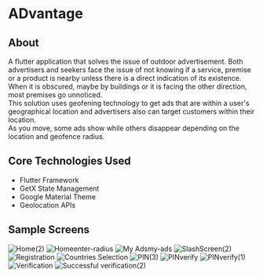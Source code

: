 # ADvantage
## About
A flutter application that solves the issue of outdoor advertisement. Both advertisers and seekers face the issue of not knowing if a service, premise or a product is nearby unless there is a direct indication of its existence. When it is obscured, maybe by buildings or it is facing the other direction, most premises go unnoticed.  
This solution uses geofening technology to get ads that are within a user's geographical location and advertisers also can target customers within their location.  
As you move, some ads show while others disappear depending on the location and geofence radius.

## Core Technologies Used
- Flutter Framework
- GetX State Management
- Google Material Theme
- Geolocation APIs

## Sample Screens
![Home(2)](https://github.com/kariuki-joseph/advantage/assets/70845241/0f206122-5816-4c50-b92b-cab69597f9d5)
![Homeenter-radius](https://github.com/kariuki-joseph/advantage/assets/70845241/6a7ad66b-7d81-4693-bcac-058d57a245e6)
![My Adsmy-ads](https://github.com/kariuki-joseph/advantage/assets/70845241/6eeb9c0c-198f-47e5-bce9-566a614c4a8d)
![SlashScreen(2)](https://github.com/kariuki-joseph/advantage/assets/70845241/c6810c98-9cac-442c-9f08-f623924f4369)
![Registration](https://github.com/kariuki-joseph/advantage/assets/70845241/de013adb-d1eb-4fae-bb02-36d6b255fda1)
![Countries Selection](https://github.com/kariuki-joseph/advantage/assets/70845241/4fdb78cb-4034-4c9b-89e8-2e06ed2d892e)
![PIN(3)](https://github.com/kariuki-joseph/advantage/assets/70845241/acd80b03-fc48-46f6-8873-dd8899a4cd23)
![PINverify](https://github.com/kariuki-joseph/advantage/assets/70845241/6f142986-b94f-4cce-923b-b5e2a6bb765a)
![PINverify(1)](https://github.com/kariuki-joseph/advantage/assets/70845241/a5571c25-084e-43ac-b934-f19af4cf8f01)
![Verification](https://github.com/kariuki-joseph/advantage/assets/70845241/a7d377e9-1bd6-4373-ac0a-1fe2e2e6d95c)
![Successful verification(2)](https://github.com/kariuki-joseph/advantage/assets/70845241/8591af1c-3dfe-44c1-bc4f-5b19286454f0)

